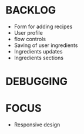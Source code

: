 # BACKLOG

* Form for adding recipes
* User profile
* flow controls
* Saving of user ingredients
* Ingredients updates
* Ingredients sections

# DEBUGGING

# FOCUS

* Responsive design
